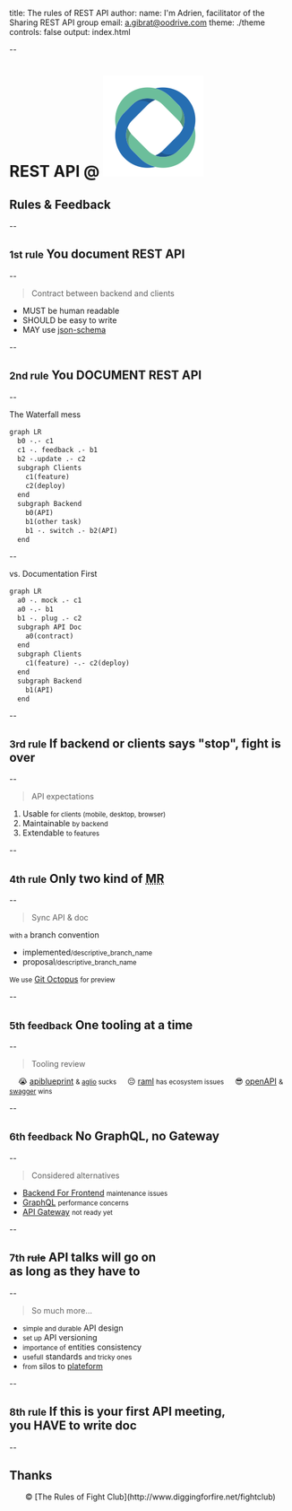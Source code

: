 title: The rules of REST API
author:
  name: I'm Adrien, facilitator of the Sharing REST API group
  email: a.gibrat@oodrive.com
theme: ./theme
controls: false
output: index.html

--

# REST API @ ![@](theme/img/logo.svg)

## Rules & Feedback

--

## <small>1st rule</small> You document REST API

--

> Contract between backend and clients

- MUST be human readable
- SHOULD be easy to write
- MAY use [json-schema](http://json-schema.org/implementations.html)

--

## <small>2nd rule</small> You DOCUMENT REST API

--

The Waterfall mess 

```mermaid
graph LR
  b0 -.- c1
  c1 -. feedback .- b1
  b2 -.update .- c2
  subgraph Clients
    c1(feature)
    c2(deploy)
  end
  subgraph Backend
    b0(API)
    b1(other task)
    b1 -. switch .- b2(API)
  end
```

<script>
document.currentScript.parentNode.addEventListener('mermaid', event => {
  event.target.querySelector('#subGraph0 text').setAttribute('x', '-280')
  event.target.querySelector('#subGraph1 text').setAttribute('x', '-120')
})
</script>

--

vs. Documentation First

```mermaid
graph LR
  a0 -. mock .- c1
  a0 -.- b1
  b1 -. plug .- c2
  subgraph API Doc
    a0(contract)
  end
  subgraph Clients
    c1(feature) -.- c2(deploy)
  end
  subgraph Backend
    b1(API)
  end
```

<script>
document.currentScript.parentNode.addEventListener('mermaid', event => {
  event.target.querySelector('#subGraph1 text').setAttribute('x', '-120')
  event.target.querySelector('.edgePath:nth-child(4)').remove()
})
</script>

--

## <small>3rd rule</small> If backend or clients says&nbsp;"stop", fight is over

--

> API expectations

1. Usable <small>for clients (mobile, desktop, browser)</small>
2. Maintainable <small>by backend</small>
3. Extendable <small>to features</small>

--

## <small>4th rule</small> Only two kind of <acronym title="Merge Request" lang="en">MR</acronym>

--

> Sync API & doc

<small>with a</small> branch convention

- implemented<small>/descriptive_branch_name</small>
- proposal<small>/descriptive_branch_name</small>

<small>We use</small> [Git Octopus](https://github.com/lesfurets/git-octopus) <small>for preview</small>

--

## <small>5th feedback</small> One tooling at a time

--

> Tooling review

<font>&nbsp;&nbsp;&nbsp;&nbsp;😭</font> [apiblueprint](https://apiblueprint.org) <small>& [aglio](https://github.com/danielgtaylor/aglio) sucks</small>
<font>&nbsp;&nbsp;&nbsp;&nbsp;😔</font> [raml](https://raml.org) <small>has ecosystem issues</small>
<font>&nbsp;&nbsp;&nbsp;&nbsp;😎</font> [openAPI](https://www.openapis.org) <small>& [swagger](https://swagger.io/) wins</small>

--

## <small>6th feedback</small> No GraphQL, no Gateway

--

> Considered alternatives

- [Backend For Frontend](https://samnewman.io/patterns/architectural/bff) <small>maintenance issues</small>
- [GraphQL](https://graphql.org) <small>performance concerns</small>
- [API Gateway](http://microservices.io/patterns/apigateway.html) <small>not ready yet</small>

--

## <small>7th <strike>rule</strike></small> API talks will go on<br>as long as they have to

--

> So much more...

- <small>simple and durable</small> API design 
- <small>set up</small> API versioning
- <small>importance of</small> entities consistency
- <small>usefull</small> standards <small>and tricky ones</small>
- <small>from </small> silos to [plateform](https://www.oodrive.com/products/oodrive-platform)

--

## <small>8th rule</small> If this is your first API&nbsp;meeting,<br> you HAVE to write doc

--

## Thanks

<center>© [The Rules of Fight Club](http://www.diggingforfire.net/fightclub)</center>
